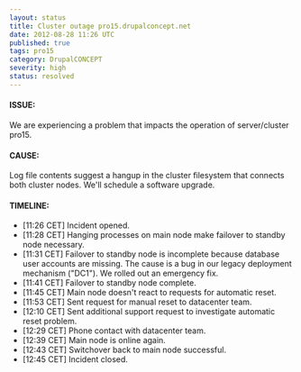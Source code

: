 ```yaml
---
layout: status
title: Cluster outage pro15.drupalconcept.net
date: 2012-08-28 11:26 UTC
published: true
tags: pro15
category: DrupalCONCEPT
severity: high
status: resolved
---
```


#### ISSUE:

We are experiencing a problem that impacts the operation of server/cluster pro15. 


#### CAUSE:

Log file contents suggest a hangup in the cluster filesystem that connects both cluster nodes. We'll schedule a software upgrade.


#### TIMELINE:

* [11:26 CET] Incident opened.
* [11:28 CET] Hanging processes on main node make failover to standby node necessary.
* [11:31 CET] Failover to standby node is incomplete because database user accounts are missing. The cause is a bug in our legacy deployment mechanism ("DC1"). We rolled out an emergency fix.
* [11:41 CET] Failover to standby node complete.
* [11:45 CET] Main node doesn't react to requests for automatic reset.
* [11:53 CET] Sent request for manual reset to datacenter team.
* [12:10 CET] Sent additional support request to investigate automatic reset problem.
* [12:29 CET] Phone contact with datacenter team.
* [12:39 CET] Main node is online again.
* [12:43 CET] Switchover back to main node successful.
* [12:45 CET] Incident closed.
